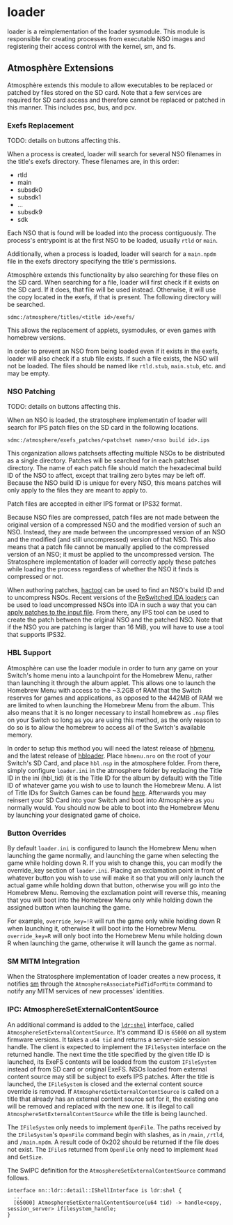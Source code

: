 # loader

loader is a reimplementation of the loader sysmodule. This module is responsible for creating processes from executable NSO images and registering their access control with the kernel, sm, and fs.

## Atmosphère Extensions

Atmosphère extends this module to allow executables to be replaced or patched by files stored on the SD card. Note that a few services are required for SD card access and therefore cannot be replaced or patched in this manner. This includes psc, bus, and pcv.

### Exefs Replacement

TODO: details on buttons affecting this.

When a process is created, loader will search for several NSO filenames in the title's exefs directory.
These filenames are, in this order:

  - rtld
  - main
  - subsdk0
  - subsdk1
  - ...
  - subsdk9
  - sdk

Each NSO that is found will be loaded into the process contiguously. The process's entrypoint is at the first NSO to be loaded, usually `rtld` or `main`.

Additionally, when a process is loaded, loader will search for a `main.npdm` file in the exefs directory specifying the title's permissions.

Atmosphère extends this functionality by also searching for these files on the SD card. When searching for a file, loader will first check if it exists on the SD card. If it does, that file will be used instead. Otherwise, it will use the copy located in the exefs, if that is present. The following directory will be searched.

```
sdmc:/atmosphere/titles/<title id>/exefs/
```

This allows the replacement of applets, sysmodules, or even games with homebrew versions.

In order to prevent an NSO from being loaded even if it exists in the exefs, loader will also check if a stub file exists. If such a file exists, the NSO will not be loaded. The files should be named like `rtld.stub`, `main.stub`, etc. and may be empty.

### NSO Patching

TODO: details on buttons affecting this.

When an NSO is loaded, the stratosphere implementatin of loader will search for IPS patch files on the SD card in the following locations.
```
sdmc:/atmosphere/exefs_patches/<patchset name>/<nso build id>.ips
```
This organization allows patchsets affecting multiple NSOs to be distributed as a single directory. Patches will be searched for in each patchset directory. The name of each patch file should match the hexadecimal build ID of the NSO to affect, except that trailing zero bytes may be left off. Because the NSO build ID is unique for every NSO, this means patches will only apply to the files they are meant to apply to.

Patch files are accepted in either IPS format or IPS32 format.

Because NSO files are compressed, patch files are not made between the original version of a compressed NSO and the modified version of such an NSO. Instead, they are made between the uncompressed version of an NSO and the modified (and still uncompressed) version of that NSO. This also means that a patch file cannot be manually applied to the compressed version of an NSO; it must be applied to the uncompressed version. The Stratosphere implementation of loader will correctly apply these patches while loading the process regardless of whether the NSO it finds is compressed or not.

When authoring patches, [hactool](https://github.com/SciresM/hactool) can be used to find an NSO's build ID and to uncompress NSOs. Recent versions of the [ReSwitched IDA loaders](https://github.com/reswitched/loaders) can be used to load uncompressed NSOs into IDA in such a way that you can [apply patches to the input file](https://www.hex-rays.com/products/ida/support/idadoc/1618.shtml). From there, any IPS tool can be used to create the patch between the original NSO and the patched NSO. Note that if the NSO you are patching is larger than 16 MiB, you will have to use a tool that supports IPS32.

### HBL Support

Atmosphère can use the loader module in order to turn any game on your Switch's home menu into a launchpoint for the Homebrew Menu, rather than launching it through the album applet. This allows one to launch the Homebrew Menu with access to the ~3.2GB of RAM that the Switch reserves for games and applications, as opposed to the 442MB of RAM we are limited to when launching the Homebrew Menu from the album. This also means that it is no longer necessary to install homebrew as `.nsp` files on your Switch so long as you are using this method, as the only reason to do so is to allow the homebrew to access all of the Switch's available memory.

In order to setup this method you will need the latest release of [hbmenu](https://github.com/switchbrew/nx-hbmenu/releases), and the latest release of [hbloader](https://github.com/switchbrew/nx-hbloader/releases). Place `hbmenu.nro` on the root of your Switch's SD Card, and place `hbl.nsp` in the atmosphere folder. From there, simply configure `loader.ini` in the atmosphere folder by replacing the Title ID in the ini (hbl_tid) (it is the Title ID for the album by default) with the Title ID of whatever game you wish to use to launch the Homebrew Menu. A list of Title IDs for Switch Games can be found [here](https://switchbrew.org/wiki/Title_list/Games). Afterwards you may reinsert your SD Card into your Switch and boot into Atmosphère as you normally would. You should now be able to boot into the Homebrew Menu by launching your designated game of choice.

### Button Overrides

By default `loader.ini` is configured to launch the Homebrew Menu when launching the game normally, and launching the game when selecting the game while holding down R. If you wish to change this, you can modify the override_key section of `loader.ini`. Placing an exclamation point in front of whatever button you wish to use will make it so that you will only launch the actual game while holding down that button, otherwise you will go into the Homebrew Menu. Removing the exclamation point will reverse this, meaning that you will boot into the Homebrew Menu only while holding down the assigned button when launching the game.

For example, `override_key=!R` will run the game only while holding down R when launching it, otherwise it will boot into the Homebrew Menu. `override_key=R` will only boot into the Homebrew Menu while holding down R when launching the game, otherwise it will launch the game as normal.

### SM MITM Integration

When the Stratosphere implementation of loader creates a new process, it notifies [sm](sm.md) through the `AtmosphereAssociatePidTidForMitm` command to notify any MITM services of new processes' identities.

### IPC: AtmosphereSetExternalContentSource

An additional command is added to the [`ldr:shel`](https://reswitched.github.io/SwIPC/ifaces.html#nn::ro::detail::ILdrShellInterface) interface, called `AtmosphereSetExternalContentSource`. It's command ID is `65000` on all system firmware versions. It takes a `u64 tid` and returns a server-side session handle. The client is expected to implement the `IFileSystem` interface on the returned handle. The next time the title specified by the given title ID is launched, its ExeFS contents will be loaded from the custom `IFileSystem` instead of from SD card or original ExeFS. NSOs loaded from external content source may still be subject to exefs IPS patches. After the title is launched, the `IFileSystem` is closed and the external content source override is removed. If `AtmosphereSetExternalContentSource` is called on a title that already has an external content source set for it, the existing one will be removed and replaced with the new one. It is illegal to call `AtmosphereSetExternalContentSource` while the title is being launched.

The `IFileSystem` only needs to implement `OpenFile`. The paths received by the `IFileSystem`'s `OpenFile` command begin with slashes, as in `/main`, `/rtld`, and `/main.npdm`. A result code of 0x202 should be returned if the file does not exist. The `IFile`s returned from `OpenFile` only need to implement `Read` and `GetSize`.

The SwIPC definition for the `AtmosphereSetExternalContentSource` command follows.
```
interface nn::ldr::detail::IShellInterface is ldr:shel {
  ...
  [65000] AtmosphereSetExternalContentSource(u64 tid) -> handle<copy, session_server> ifilesystem_handle;
}
```

